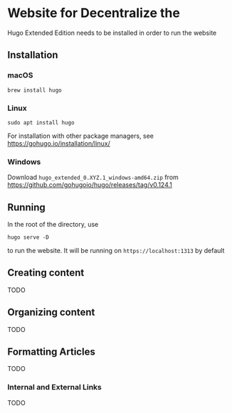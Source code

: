 # Website for Decentralize the 

Hugo Extended Edition needs to be installed in order to run the website

## Installation

### macOS

`
brew install hugo
`

### Linux

`
sudo apt install hugo
`

For installation with other package managers, see https://gohugo.io/installation/linux/

### Windows

Download `hugo_extended_0.XYZ.1_windows-amd64.zip` from https://github.com/gohugoio/hugo/releases/tag/v0.124.1

## Running

In the root of the directory, use

`
hugo serve -D
`

to run the website. It will be running on `https://localhost:1313` by default

## Creating content

TODO

## Organizing content

TODO

## Formatting Articles

TODO

### Internal and External Links

TODO